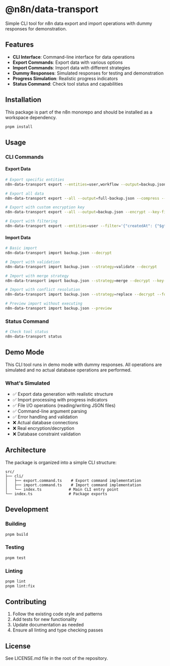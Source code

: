 # @n8n/data-transport

Simple CLI tool for n8n data export and import operations with dummy responses for demonstration.

## Features

- **CLI Interface**: Command-line interface for data operations
- **Export Commands**: Export data with various options
- **Import Commands**: Import data with different strategies
- **Dummy Responses**: Simulated responses for testing and demonstration
- **Progress Simulation**: Realistic progress indicators
- **Status Command**: Check tool status and capabilities

## Installation

This package is part of the n8n monorepo and should be installed as a workspace dependency.

```bash
pnpm install
```

## Usage

### CLI Commands

#### Export Data

```bash
# Export specific entities
n8n-data-transport export --entities=user,workflow --output=backup.json --encrypt

# Export all data
n8n-data-transport export --all --output=full-backup.json --compress --encrypt

# Export with custom encryption key
n8n-data-transport export --all --output=backup.json --encrypt --key-file=encryption.key

# Export with filtering
n8n-data-transport export --entities=user --filter='{"createdAt": {"$gte": "2024-01-01"}}' --output=users.json
```

#### Import Data

```bash
# Basic import
n8n-data-transport import backup.json --decrypt

# Import with validation
n8n-data-transport import backup.json --strategy=validate --decrypt

# Import with merge strategy
n8n-data-transport import backup.json --strategy=merge --decrypt --key-file=encryption.key

# Import with conflict resolution
n8n-data-transport import backup.json --strategy=replace --decrypt --force

# Preview import without executing
n8n-data-transport import backup.json --preview
```

### Status Command

```bash
# Check tool status
n8n-data-transport status
```

## Demo Mode

This CLI tool runs in demo mode with dummy responses. All operations are simulated and no actual database operations are performed.

### What's Simulated

- ✅ Export data generation with realistic structure
- ✅ Import processing with progress indicators
- ✅ File I/O operations (reading/writing JSON files)
- ✅ Command-line argument parsing
- ✅ Error handling and validation
- ❌ Actual database connections
- ❌ Real encryption/decryption
- ❌ Database constraint validation

## Architecture

The package is organized into a simple CLI structure:

```
src/
├── cli/
│   ├── export.command.ts    # Export command implementation
│   ├── import.command.ts    # Import command implementation
│   └── index.ts            # Main CLI entry point
└── index.ts                # Package exports
```

## Development

### Building

```bash
pnpm build
```

### Testing

```bash
pnpm test
```

### Linting

```bash
pnpm lint
pnpm lint:fix
```

## Contributing

1. Follow the existing code style and patterns
2. Add tests for new functionality
3. Update documentation as needed
4. Ensure all linting and type checking passes

## License

See LICENSE.md file in the root of the repository.

